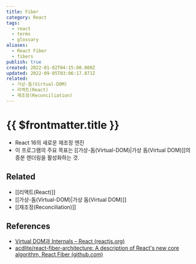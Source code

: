 ```yaml
---
title: Fiber
category: React
tags:
  - react
  - terms
  - glossary
aliases:
  - React Fiber
  - fibers
publish: true
created: 2022-01-02T04:15:00.000Z
updated: 2022-09-05T03:06:17.871Z
related:
  - 가상-돔(Virtual-DOM)
  - 리액트(React)
  - 재조정(Reconciliation)
---
```


# {{ $frontmatter.title }}

- React 16의 새로운 재조정 엔진
- 이 프로그램의 주요 목표는 [[가상-돔(Virtual-DOM)|가상 돔(Virtual DOM)]]의 증분 렌더링을 활성화하는 것.

## Related

- [[리액트(React)]]
- [[가상-돔(Virtual-DOM)|가상 돔(Virtual DOM)]]
- [[재조정(Reconciliation)]]

## References

- [Virtual DOM과 Internals – React (reactjs.org)](https://ko.reactjs.org/docs/faq-internals.html#what-is-react-fiber)
- [acdlite/react-fiber-architecture: A description of React's new core algorithm, React Fiber (github.com)](https://github.com/acdlite/react-fiber-architecture)
